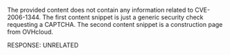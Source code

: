 The provided content does not contain any information related to CVE-2006-1344. The first content snippet is just a generic security check requesting a CAPTCHA. The second content snippet is a construction page from OVHcloud.

RESPONSE: UNRELATED
